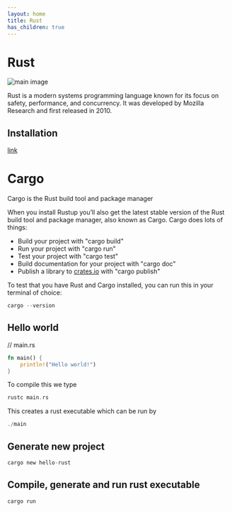 ```yaml
---
layout: home
title: Rust
has_children: true
---
```


# Rust

![main image](wsrv.nl/?url=rust-lang.org/static/images/rust-social-wide.jpg&w=600)

Rust is a modern systems programming language known for its focus on safety, performance, and concurrency. It was developed by Mozilla Research and first released in 2010. 

## Installation
[link](https://www.rust-lang.org/learn/get-started)

# Cargo
Cargo is the Rust build tool and package manager

When you install Rustup you’ll also get the latest stable version of the Rust build tool and package manager, also known as Cargo. Cargo does lots of things:

- Build your project with "cargo build"
- Run your project with "cargo run"
- Test your project with "cargo test"
- Build documentation for your project with "cargo doc"
- Publish a library to [crates.io](https://crates.io/) with "cargo publish"

To test that you have Rust and Cargo installed, you can run this in your terminal of choice:
```rs
cargo --version
```

## Hello world
// main.rs
```rs
fn main() {
    println!("Hello world!")
}
```

To compile this we type
```rs
rustc main.rs
```
This creates a rust executable which can be run by
```rs
./main
```

## Generate new project
```rs
cargo new hello-rust
```

## Compile, generate and run rust executable
```rs
cargo run
```